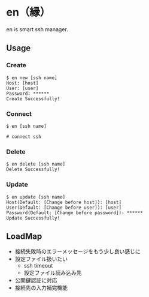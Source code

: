 # en（縁）

en is smart ssh manager.

## Usage

### Create

```
$ en new [ssh name]
Host: [host]
User: [user]
Password: ******
Create Successfully!
```

### Connect

```
$ en [ssh name]

# connect ssh
```

### Delete

```
$ en delete [ssh name]
Delete Successfully!
```


### Update

```
$ en update [ssh name]
Host(Default: [Change before host]): [host]
User(Default: [Change before user]): [user]
Password(Default: [Change before password]): ******
Update Successfully!
```

## LoadMap

- 接続失敗時のエラーメッセージをもう少し良い感じに
- 設定ファイル扱いたい
  - ssh timeout
  - 設定ファイル読み込み先
- 公開鍵認証に対応
- 接続先の入力補完機能
